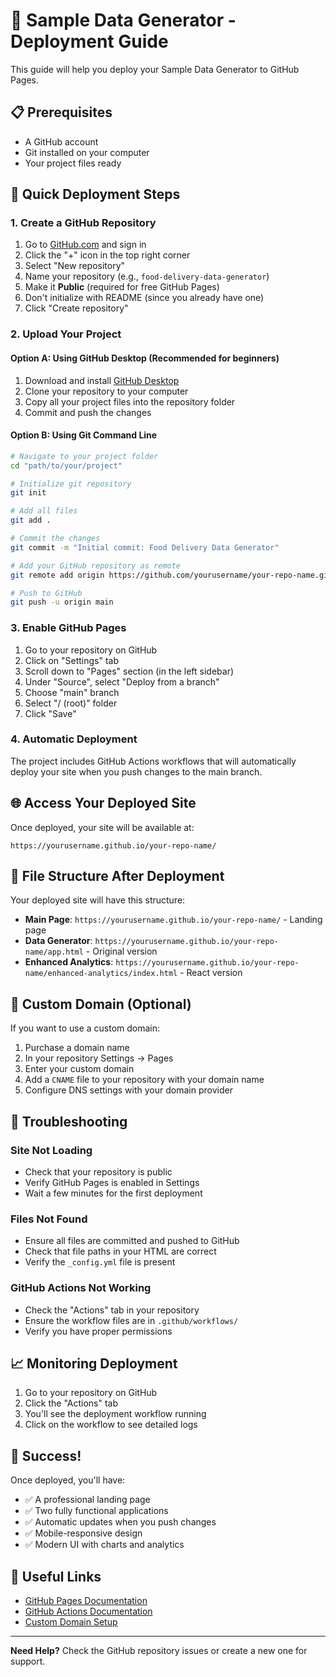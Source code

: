 # 🚀 Sample Data Generator - Deployment Guide

This guide will help you deploy your Sample Data Generator to GitHub Pages.

## 📋 Prerequisites

- A GitHub account
- Git installed on your computer
- Your project files ready

## 🎯 Quick Deployment Steps

### 1. Create a GitHub Repository

1. Go to [GitHub.com](https://github.com) and sign in
2. Click the "+" icon in the top right corner
3. Select "New repository"
4. Name your repository (e.g., `food-delivery-data-generator`)
5. Make it **Public** (required for free GitHub Pages)
6. Don't initialize with README (since you already have one)
7. Click "Create repository"

### 2. Upload Your Project

#### Option A: Using GitHub Desktop (Recommended for beginners)
1. Download and install [GitHub Desktop](https://desktop.github.com/)
2. Clone your repository to your computer
3. Copy all your project files into the repository folder
4. Commit and push the changes

#### Option B: Using Git Command Line
```bash
# Navigate to your project folder
cd "path/to/your/project"

# Initialize git repository
git init

# Add all files
git add .

# Commit the changes
git commit -m "Initial commit: Food Delivery Data Generator"

# Add your GitHub repository as remote
git remote add origin https://github.com/yourusername/your-repo-name.git

# Push to GitHub
git push -u origin main
```

### 3. Enable GitHub Pages

1. Go to your repository on GitHub
2. Click on "Settings" tab
3. Scroll down to "Pages" section (in the left sidebar)
4. Under "Source", select "Deploy from a branch"
5. Choose "main" branch
6. Select "/ (root)" folder
7. Click "Save"

### 4. Automatic Deployment

The project includes GitHub Actions workflows that will automatically deploy your site when you push changes to the main branch.

## 🌐 Access Your Deployed Site

Once deployed, your site will be available at:
```
https://yourusername.github.io/your-repo-name/
```

## 📁 File Structure After Deployment

Your deployed site will have this structure:
- **Main Page**: `https://yourusername.github.io/your-repo-name/` - Landing page
- **Data Generator**: `https://yourusername.github.io/your-repo-name/app.html` - Original version
- **Enhanced Analytics**: `https://yourusername.github.io/your-repo-name/enhanced-analytics/index.html` - React version

## 🔧 Custom Domain (Optional)

If you want to use a custom domain:

1. Purchase a domain name
2. In your repository Settings → Pages
3. Enter your custom domain
4. Add a `CNAME` file to your repository with your domain name
5. Configure DNS settings with your domain provider

## 🚨 Troubleshooting

### Site Not Loading
- Check that your repository is public
- Verify GitHub Pages is enabled in Settings
- Wait a few minutes for the first deployment

### Files Not Found
- Ensure all files are committed and pushed to GitHub
- Check that file paths in your HTML are correct
- Verify the `_config.yml` file is present

### GitHub Actions Not Working
- Check the "Actions" tab in your repository
- Ensure the workflow files are in `.github/workflows/`
- Verify you have proper permissions

## 📈 Monitoring Deployment

1. Go to your repository on GitHub
2. Click the "Actions" tab
3. You'll see the deployment workflow running
4. Click on the workflow to see detailed logs

## 🎉 Success!

Once deployed, you'll have:
- ✅ A professional landing page
- ✅ Two fully functional applications
- ✅ Automatic updates when you push changes
- ✅ Mobile-responsive design
- ✅ Modern UI with charts and analytics

## 🔗 Useful Links

- [GitHub Pages Documentation](https://pages.github.com/)
- [GitHub Actions Documentation](https://docs.github.com/en/actions)
- [Custom Domain Setup](https://docs.github.com/en/pages/configuring-a-custom-domain-for-your-github-pages-site)

---

**Need Help?** Check the GitHub repository issues or create a new one for support. 